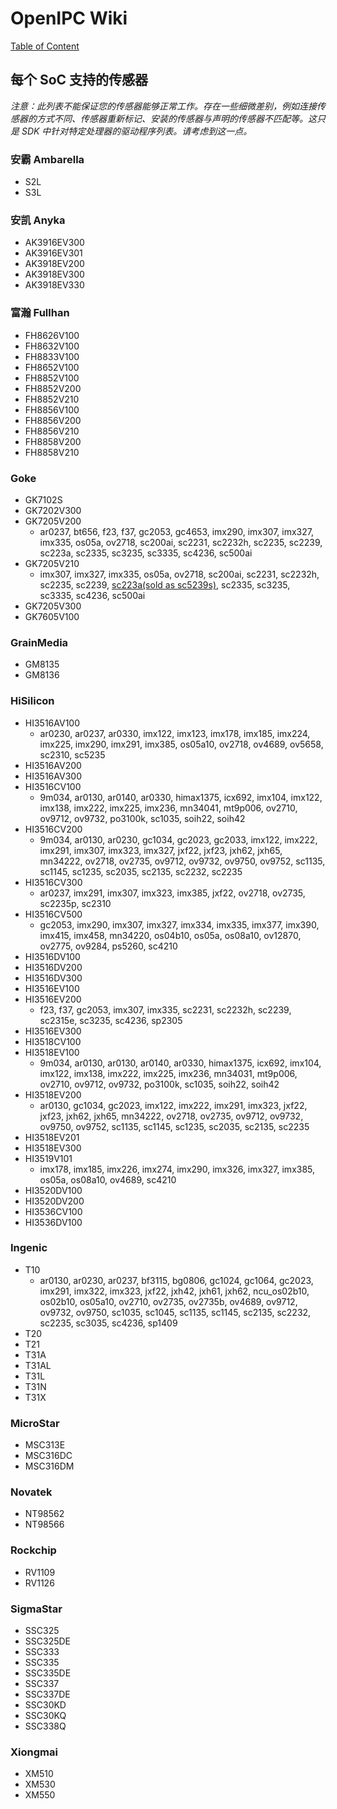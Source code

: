 # OpenIPC Wiki
[Table of Content](../README.zh.md)

## 每个 SoC 支持的传感器

_注意：此列表不能保证您的传感器能​​够正常工作。存在一些细微差别，例如连接传感器的方式不同、传感器重新标记、安装的传感器与声明的传感器不匹配等。这只是 SDK 中针对特定处理器的驱动程序列表。请考虑到这一点。_

### 安霸 Ambarella

- S2L
- S3L

### 安凯 Anyka

- AK3916EV300
- AK3916EV301
- AK3918EV200
- AK3918EV300
- AK3918EV330

### 富瀚 Fullhan

- FH8626V100
- FH8632V100
- FH8833V100
- FH8652V100
- FH8852V100
- FH8852V200
- FH8852V210
- FH8856V100
- FH8856V200
- FH8856V210
- FH8858V200
- FH8858V210

### Goke

- GK7102S
- GK7202V300
- GK7205V200
  - ar0237, bt656, f23, f37, gc2053, gc4653, imx290, imx307, imx327, imx335, os05a, ov2718, sc200ai, sc2231, sc2232h, sc2235, sc2239, sc223a, sc2335, sc3235, sc3335, sc4236, sc500ai
- GK7205V210
  - imx307, imx327, imx335, os05a, ov2718, sc200ai, sc2231, sc2232h, sc2235, sc2239, [sc223a(sold as sc5239s)](https://github.com/RoboSchmied/Documentation/blob/main/sc223a.md), sc2335, sc3235, sc3335, sc4236, sc500ai
- GK7205V300
- GK7605V100


### GrainMedia

- GM8135
- GM8136

### HiSilicon

- HI3516AV100
  - ar0230, ar0237, ar0330, imx122, imx123, imx178, imx185, imx224, imx225, imx290, imx291, imx385, os05a10, ov2718, ov4689, ov5658, sc2310, sc5235
- HI3516AV200
- HI3516AV300
- HI3516CV100
  - 9m034, ar0130, ar0140, ar0330, himax1375, icx692, imx104, imx122, imx138, imx222, imx225, imx236, mn34041, mt9p006, ov2710, ov9712, ov9732, po3100k, sc1035, soih22, soih42
- HI3516CV200
  - 9m034, ar0130, ar0230, gc1034, gc2023, gc2033, imx122, imx222, imx291, imx307, imx323, imx327, jxf22, jxf23, jxh62, jxh65, mn34222, ov2718, ov2735, ov9712, ov9732, ov9750, ov9752, sc1135, sc1145, sc1235, sc2035, sc2135, sc2232, sc2235
- HI3516CV300
  - ar0237, imx291, imx307, imx323, imx385, jxf22, ov2718, ov2735, sc2235p, sc2310
- HI3516CV500
  - gc2053, imx290, imx307, imx327, imx334, imx335, imx377, imx390, imx415, imx458, mn34220, os04b10, os05a, os08a10, ov12870, ov2775, ov9284, ps5260, sc4210
- HI3516DV100
- HI3516DV200
- HI3516DV300
- HI3516EV100
- HI3516EV200
  - f23, f37, gc2053, imx307, imx335, sc2231, sc2232h, sc2239, sc2315e, sc3235, sc4236, sp2305
- HI3516EV300
- HI3518CV100
- HI3518EV100
  - 9m034, ar0130, ar0130, ar0140, ar0330, himax1375, icx692, imx104, imx122, imx138, imx222, imx225, imx236, mn34031, mt9p006, ov2710, ov9712, ov9732, po3100k, sc1035, soih22, soih42
- HI3518EV200
  - ar0130, gc1034, gc2023, imx122, imx222, imx291, imx323, jxf22, jxf23, jxh62, jxh65, mn34222, ov2718, ov2735, ov9712, ov9732, ov9750, ov9752, sc1135, sc1145, sc1235, sc2035, sc2135, sc2235
- HI3518EV201
- HI3518EV300
- HI3519V101
  - imx178, imx185, imx226, imx274, imx290, imx326, imx327, imx385, os05a, os08a10, ov4689, sc4210
- HI3520DV100
- HI3520DV200
- HI3536CV100
- HI3536DV100

### Ingenic

- T10
  - ar0130, ar0230, ar0237, bf3115, bg0806, gc1024, gc1064, gc2023, imx291, imx322, imx323, jxf22, jxh42, jxh61, jxh62, ncu_os02b10, os02b10, os05a10, ov2710, ov2735, ov2735b, ov4689, ov9712, ov9732, ov9750, sc1035, sc1045, sc1135, sc1145, sc2135, sc2232, sc2235, sc3035, sc4236, sp1409
- T20
- T21
- T31A
- T31AL
- T31L
- T31N
- T31X

### MicroStar

- MSC313E
- MSC316DC
- MSC316DM

### Novatek

- NT98562
- NT98566

### Rockchip

- RV1109
- RV1126

### SigmaStar

- SSC325
- SSC325DE
- SSC333
- SSC335
- SSC335DE
- SSC337
- SSC337DE
- SSC30KD
- SSC30KQ
- SSC338Q

### Xiongmai

- XM510
- XM530
- XM550
